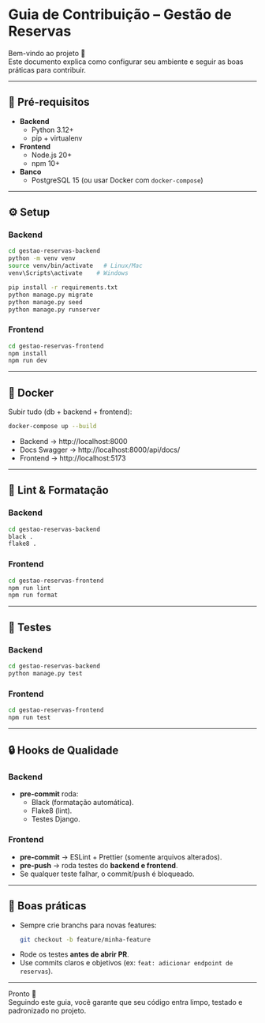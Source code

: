 # Guia de Contribuição – Gestão de Reservas

Bem-vindo ao projeto 🎉  
Este documento explica como configurar seu ambiente e seguir as boas práticas para contribuir.

---

## 🔧 Pré-requisitos

- **Backend**
  - Python 3.12+
  - pip + virtualenv
- **Frontend**
  - Node.js 20+
  - npm 10+
- **Banco**
  - PostgreSQL 15 (ou usar Docker com `docker-compose`)

---

## ⚙️ Setup

### Backend
```bash
cd gestao-reservas-backend
python -m venv venv
source venv/bin/activate   # Linux/Mac
venv\Scripts\activate    # Windows

pip install -r requirements.txt
python manage.py migrate
python manage.py seed
python manage.py runserver
```

### Frontend
```bash
cd gestao-reservas-frontend
npm install
npm run dev
```

---

## 🐳 Docker

Subir tudo (db + backend + frontend):
```bash
docker-compose up --build
```

- Backend → http://localhost:8000  
- Docs Swagger → http://localhost:8000/api/docs/  
- Frontend → http://localhost:5173  

---

## 🧹 Lint & Formatação

### Backend
```bash
cd gestao-reservas-backend
black .
flake8 .
```

### Frontend
```bash
cd gestao-reservas-frontend
npm run lint
npm run format
```

---

## 🧪 Testes

### Backend
```bash
cd gestao-reservas-backend
python manage.py test
```

### Frontend
```bash
cd gestao-reservas-frontend
npm run test
```

---

## 🔒 Hooks de Qualidade

### Backend
- **pre-commit** roda:
  - Black (formatação automática).
  - Flake8 (lint).
  - Testes Django.

### Frontend
- **pre-commit** → ESLint + Prettier (somente arquivos alterados).
- **pre-push** → roda testes do **backend e frontend**.
- Se qualquer teste falhar, o commit/push é bloqueado.

---

## 🤝 Boas práticas

- Sempre crie branchs para novas features:
  ```bash
  git checkout -b feature/minha-feature
  ```
- Rode os testes **antes de abrir PR**.
- Use commits claros e objetivos (ex: `feat: adicionar endpoint de reservas`).

---

Pronto 🎯  
Seguindo este guia, você garante que seu código entra limpo, testado e padronizado no projeto.
